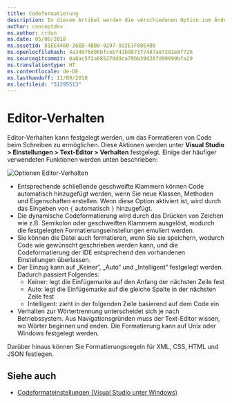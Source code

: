 ```yaml
---
title: Codeformatierung
description: In diesem Artikel werden die verschiedenen Option zum Ändern des Text-Editor-Verhaltens in Visual Studio für Mac beschrieben.
author: conceptdev
ms.author: crdun
ms.date: 05/06/2018
ms.assetid: 81EE4460-26EB-4BB0-9297-932E1F88E4B8
ms.openlocfilehash: 4a34076d06bfceb741b987377487a97291e8f726
ms.sourcegitcommit: 0a8ac5f2a685270d9ca79bb39d26fd90099bfa29
ms.translationtype: HT
ms.contentlocale: de-DE
ms.lasthandoff: 11/09/2018
ms.locfileid: "51295513"
---
```

# <a name="editor-behavior"></a>Editor-Verhalten

Editor-Verhalten kann festgelegt werden, um das Formatieren von Code beim Schreiben zu ermöglichen. Diese Aktionen werden unter **Visual Studio > Einstellungen > Text-Editor > Verhalten** festgelegt. Einige der häufiger verwendeten Funktionen werden unten beschrieben:

![Optionen Editor-Verhalten](media/source-editor-image9.png)

* Entsprechende schließende geschweifte Klammern können Code automatisch hinzugefügt werden, wenn Sie neue Klassen, Methoden und Eigenschaften erstellen. Wenn diese Option aktiviert ist, wird durch das Eingeben von `{` automatisch `}` hinzugefügt.
* Die dynamische Codeformatierung wird durch das Drücken von Zeichen wie z.B. Semikolon oder geschweiften Klammern ausgelöst, wodurch die festgelegten Formatierungseinstellungen emuliert werden.
* Sie können die Datei auch formatieren, wenn Sie sie speichern, wodurch Code wie gewünscht geschrieben werden kann, und die Codeformatierung der IDE entsprechend den vorhandenen Einstellungen überlassen.
* Der Einzug kann auf „Keiner“, „Auto“ und „Intelligent“ festgelegt werden. Dadurch passiert Folgendes:
   * Keiner: legt die Einfügemarke auf den Anfang der nächsten Zeile fest
   * Auto: legt die Einfügemarke auf die gleiche Spalte in der nächsten Zeile fest
   * Intelligent: zieht in der folgenden Zeile basierend auf dem Code ein
* Verhalten zur Wörtertrennung unterscheidet sich je nach Betriebssystem. Aus Navigationsgründen muss der Text-Editor wissen, wo Wörter beginnen und enden. Die Formatierung kann auf Unix oder Windows festgelegt werden.

Darüber hinaus können Sie Formatierungsregeln für XML, CSS, HTML und JSON festlegen.

## <a name="see-also"></a>Siehe auch

- [Codeformateinstellungen (Visual Studio unter Windows)](/visualstudio/ide/code-styles-and-quick-actions)